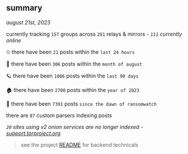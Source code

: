 
## summary
_august 21st, 2023_

currently tracking `157` groups across `281` relays & mirrors - _`111` currently online_

⏲ there have been `21` posts within the `last 24 hours`

🦈 there have been `306` posts within the `month of august`

🪐 there have been `1066` posts within the `last 90 days`

🏚 there have been `2700` posts within the `year of 2023`

🦕 there have been `7391` posts `since the dawn of ransomwatch`

there are `87` custom parsers indexing posts

_`20` sites using v2 onion services are no longer indexed - [support.torproject.org](https://support.torproject.org/onionservices/v2-deprecation/)_

> see the project [README](https://github.com/joshhighet/ransomwatch#ransomwatch--) for backend technicals
